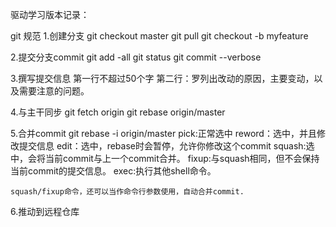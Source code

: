 驱动学习版本记录：


git 规范
1.创建分支
	git checkout master
	git pull
	git checkout -b myfeature

2.提交分支commit
	git add -all
	git status
	git commit --verbose

3.撰写提交信息
	第一行不超过50个字
	第二行：罗列出改动的原因，主要变动，以及需要注意的问题。

4.与主干同步
	git fetch origin
	git rebase origin/master

5.合并commit
	git rebase -i origin/master
	pick:正常选中
	reword：选中，并且修改提交信息
	edit：选中，rebase时会暂停，允许你修改这个commit
	squash:选中，会将当前commit与上一个commit合并。
	fixup:与squash相同，但不会保持当前commit的提交信息。
	exec:执行其他shell命令。
	
	squash/fixup命令，还可以当作命令行参数使用，自动合并commit.

6.推动到远程仓库

